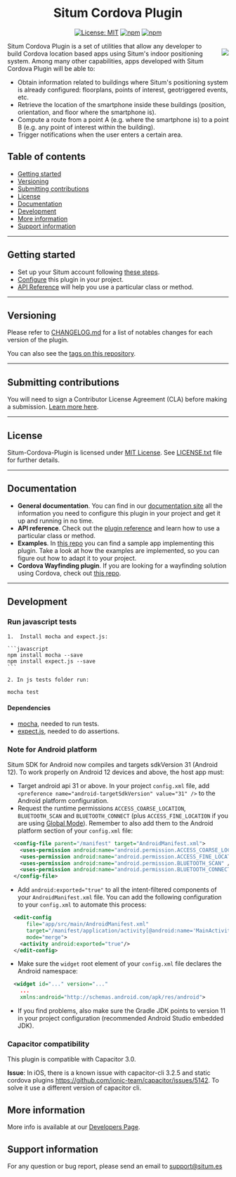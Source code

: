 <div style="text-align:center">

# Situm Cordova Plugin
[![License: MIT](https://img.shields.io/badge/License-MIT-blue.svg)](https://opensource.org/licenses/MIT)
[![npm](https://img.shields.io/npm/v/situm-cordova-plugin-official.svg)](https://www.npmjs.com/package/situm-cordova-plugin-official)
[![npm](https://img.shields.io/npm/dm/situm-cordova-plugin-official.svg)](https://www.npmjs.com/package/situm-cordova-plugin-official)
</div>
<div style="float:right; margin-left: 1rem;">

[![](https://situm.com/wp-content/themes/situm/img/logo-situm.svg)](https://www.situm.es)
</div>

Situm Cordova Plugin is a set of utilities that allow any developer to build Cordova location based apps using Situm's indoor positioning system. Among many other capabilities, apps developed with Situm Cordova Plugin will be able to:
* Obtain information related to buildings where Situm's positioning system is already configured: floorplans, points of interest, geotriggered events, etc.
* Retrieve the location of the smartphone inside these buildings (position, orientation, and floor where the smartphone is).
* Compute a route from a point A (e.g. where the smartphone is) to a point B (e.g. any point of interest within the building).
* Trigger notifications when the user enters a certain area.


## Table of contents

  * [Getting started](#getting-started)
  * [Versioning](#versioning)
  * [Submitting contributions](#submitting-contributions)
  * [License](#license)
  * [Documentation](#documentation)
  * [Development](#development)
  * [More information](#more-information)
  * [Support information](#support-information)

---

## Getting started

- Set up your Situm account following [these steps](https://situm.com/docs/01-introduction/#3-toc-title).
- [Configure](https://situm.com/docs/a-basic-cordova-app/) this plugin in your project.
- [API Reference](https://developers.situm.com/sdk_documentation/cordova/jsdoc/latest/situm) will help you use a particular class or method.

---

## Versioning

Please refer to [CHANGELOG.md](https://github.com/situmtech/situm-cordova-plugin/blob/master/CHANGELOG.md) for a list of notables changes for each version of the plugin.

You can also see the [tags on this repository](https://github.com/situmtech/situm-cordova-plugin/tags).

---

## Submitting contributions

You will need to sign a Contributor License Agreement (CLA) before making a submission. [Learn more here](https://situm.com/contributions/). 

---

## License

Situm-Cordova-Plugin is licensed under [MIT License](https://opensource.org/licenses/MIT). See [LICENSE.txt](https://github.com/situmtech/situm-cordova-plugin/blob/master/LICENSE) file for further details.

---

## Documentation

- **General documentation**. You can find in our [documentation site](https://situm.com/docs/a-basic-cordova-app/) all the information you need to configure this plugin in your project and get it up and running in no time.
- **API reference**. Check out the [plugin reference](https://developers.situm.com/sdk_documentation/cordova/jsdoc/latest/situm) and learn how to use a particular class or method.
- **Examples**. In [this repo](https://github.com/situmtech/situm-cordova-getting-started) you can find a sample app implementing this plugin. Take a look at how the examples are implemented, so you can figure out how to adapt it to your project.
- **Cordova Wayfinding plugin**. If you are looking for a wayfinding solution using Cordova, check out [this repo](https://github.com/situmtech/situm-cordova-plugin-wayfinding).

---

## Development

### Run javascript tests

    1.  Install mocha and expect.js:
    
    ```javascript
    npm install mocha --save
    npm install expect.js --save
    ```
    
    2. In js tests folder run: 

  ```javascript 
mocha test 
  ```

#### Dependencies

  - [mocha](https://www.npmjs.com/package/mocha), needed to run tests.
  - [expect.js](https://www.npmjs.com/package/expect.js), needed to do assertions.



### Note for Android platform

Situm SDK for Android now compiles and targets sdkVersion 31 (Android 12). To work properly on Android 12 devices and above, the host app must:
  * Target android api 31 or above. In your project `config.xml` file, add `<preference name="android-targetSdkVersion" value="31" />` to the Android platform configuration.
  * Request the runtime permissions `ACCESS_COARSE_LOCATION`, `BLUETOOTH_SCAN` and `BLUETOOTH_CONNECT` (plus `ACCESS_FINE_LOCATION` if you are using [Global Mode](https://situm.com/docs/how-does-situm-work/#5-toc-title)). Remember to also add them to the Android platform section of your `config.xml` file:
  ```xml
    <config-file parent="/manifest" target="AndroidManifest.xml">
      <uses-permission android:name="android.permission.ACCESS_COARSE_LOCATION" />
      <uses-permission android:name="android.permission.ACCESS_FINE_LOCATION" /> <!-- In Global mode -->
      <uses-permission android:name="android.permission.BLUETOOTH_SCAN" />
      <uses-permission android:name="android.permission.BLUETOOTH_CONNECT" />
    </config-file>
  ```
  * Add `android:exported="true"` to all the intent-filtered components of your `AndroidManifest.xml` file. You can add the following configuration to your `config.xml` to automate this process:
  ```xml
    <edit-config
        file="app/src/main/AndroidManifest.xml"
        target="/manifest/application/activity[@android:name='MainActivity']"
        mode="merge">
      <activity android:exported="true"/>
    </edit-config>
  ```
  * Make sure the `widget` root element of your `config.xml` file declares the Android namespace:
  ```xml
    <widget id="..." version="..."
      ...
      xmlns:android="http://schemas.android.com/apk/res/android">
  ```
  * If you find problems, also make sure the Gradle JDK points to version 11 in your project configuration (recommended Android Studio embedded JDK).



### Capacitor compatibility

This plugin is compatible with Capacitor 3.0.

**Issue**: In iOS, there is a known issue with capacitor-cli 3.2.5 and static cordova plugins https://github.com/ionic-team/capacitor/issues/5142. To solve it use a different version of capacitor cli. 




## More information

More info is available at our [Developers Page](https://situm.com/docs/01-introduction/).

## Support information
For any question or bug report, please send an email to [support@situm.es](mailto:support@situm.es)
